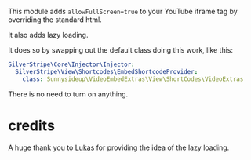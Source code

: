 This module adds `allowFullScreen=true` to your YouTube iframe tag by overriding the standard html.

It also adds lazy loading.

It does so by swapping out the default class doing this work, like this:

```yml
SilverStripe\Core\Injector\Injector:
  SilverStripe\View\Shortcodes\EmbedShortcodeProvider:
    class: Sunnysideup\VideoEmbedExtras\View\ShortCodes\VideoExtras
```

There is no need to turn on anything.


# credits

A huge thank you to [Lukas](https://github.com/lerni) for providing the idea of the lazy loading.
